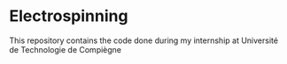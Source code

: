 # Electrospinning
This repository contains the code done during my internship at Université de Technologie de Compiègne
